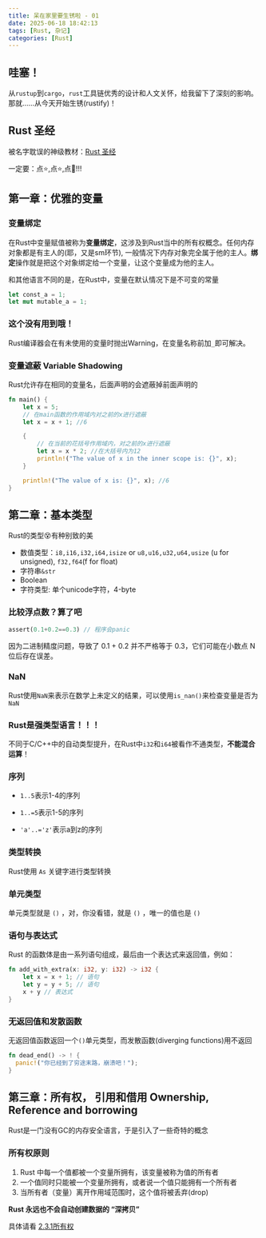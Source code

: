 ```yaml
---
title: 呆在家里要生锈啦 - 01
date: 2025-06-18 18:42:13
tags: [Rust, 杂记]
categories: [Rust]
---
```


## 哇塞！

从`rustup`到`cargo`，`rust`工具链优秀的设计和人文关怀，给我留下了深刻的影响。那就……从今天开始生锈(rustify)！

## Rust 圣经

被名字耽误的神级教材：[Rust 圣经](https://course.rs/about-book.html)

一定要：点:star:,点:star:,点:star2:!!!



## 第一章：优雅的变量

### 变量绑定

在Rust中变量赋值被称为**变量绑定**，这涉及到Rust当中的所有权概念。任何内存对象都是有主人的(耶，又是sm环节), 一般情况下内存对象完全属于他的主人。**绑定**操作就是把这个对象绑定给一个变量，让这个变量成为他的主人。

和其他语言不同的是，在Rust中，变量在默认情况下是不可变的常量

``````rust
let const_a = 1;
let mut mutable_a = 1;
``````

### 这个没有用到哦！

Rust编译器会在有未使用的变量时抛出Warning，在变量名称前加`_`即可解决。

### 变量遮蔽 Variable Shadowing

Rust允许存在相同的变量名，后面声明的会遮蔽掉前面声明的

``````rust
fn main() {
    let x = 5;
    // 在main函数的作用域内对之前的x进行遮蔽
    let x = x + 1; //6

    {
        // 在当前的花括号作用域内，对之前的x进行遮蔽
        let x = x * 2; //在大括号内为12
        println!("The value of x in the inner scope is: {}", x);
    }

    println!("The value of x is: {}", x); //6
}
``````

## 第二章：基本类型

Rust的类型:dizzy_face:有种别致的美

- 数值类型：`i8,i16,i32,i64,isize` or `u8,u16,u32,u64,usize` (u for unsigned), `f32,f64`(f for float)
- 字符串`&str`
- Boolean
- 字符类型: 单个unicode字符，4-byte

### 比较浮点数？算了吧

``````Rust
assert(0.1+0.2==0.3) // 程序会panic
``````

因为二进制精度问题，导致了 0.1 + 0.2 并不严格等于 0.3，它们可能在小数点 N 位后存在误差。

### NaN

Rust使用`NaN`来表示在数学上未定义的结果，可以使用`is_nan()`来检查变量是否为`NaN`

### Rust是强类型语言！！！

不同于C/C++中的自动类型提升，在Rust中`i32`和`i64`被看作不通类型，**不能混合运算**！

### 序列

- `1..5`表示1-4的序列

- `1..=5`表示1-5的序列
- `'a'..='z'`表示a到z的序列

### 类型转换

Rust使用 `As` 关键字进行类型转换

### 单元类型

单元类型就是 `()` ，对，你没看错，就是 `()` ，唯一的值也是 `()`

### 语句与表达式

Rust 的函数体是由一系列语句组成，最后由一个表达式来返回值，例如：

```rust
fn add_with_extra(x: i32, y: i32) -> i32 {
    let x = x + 1; // 语句
    let y = y + 5; // 语句
    x + y // 表达式
}
```

### 无返回值和发散函数

无返回值函数返回一个`()`单元类型，而发散函数(diverging functions)用不返回

``````rust
fn dead_end() -> ! {  
  panic!("你已经到了穷途末路，崩溃吧！"); 
}
``````

## 第三章：所有权， 引用和借用 Ownership, Reference and borrowing

Rust是一门没有GC的内存安全语言，于是引入了一些奇特的概念

### 所有权原则

1. Rust 中每一个值都被一个变量所拥有，该变量被称为值的所有者
2. 一个值同时只能被一个变量所拥有，或者说一个值只能拥有一个所有者
3. 当所有者（变量）离开作用域范围时，这个值将被丢弃(drop)



**Rust 永远也不会自动创建数据的 “深拷贝”**



具体请看 [2.3.1所有权](https://course.rs/basic/ownership/ownership.html)


